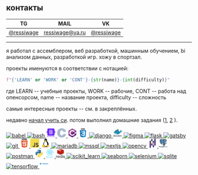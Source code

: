 ## контакты
|  TG         	| MAIL            	| VK         	|
|----------------------	|-----------------	|------------	|
| [@ressiwage](https://t.me/ressiwage) 	| [ressiwage@ya.ru](mailto:ressiwage@ya.ru) 	| [@ressiwage](https://vk.com/ressiwage) 	|
___
я работал с ассемблером, веб разработкой, машинным обучением, bi анализом данных, разработкой игр.
хожу в спортзал.


проекты именуются в соответствии с нотацией: 
```python
f"{'LEARN' or 'WORK' or 'CONT'}-{str(name)}-{int(difficulty)}"
```
где LEARN -- учебные проекты, WORK -- рабочие, CONT -- работа над опенсорсом, name -- название проекта, difficulty -- сложность 

самые интересные проекты -- см. в закреплённых.

недавно [начал учить си](https://github.com/ressiwage/LEARN-clang-stepik-course-5).
потом выполнил домашние задания ([1](https://github.com/ressiwage/LEARN-sysprog-ms-5), [2](https://github.com/ressiwage/LEARN-sysprog-bash-5) ).

<p align="left">
 <a href="https://babeljs.io/" rel="noreferrer" target="_blank" title="babel">
  <img alt="babel" height="25" src="https://www.vectorlogo.zone/logos/babeljs/babeljs-icon.svg" width="25"/>
 </a>
 <a href="https://www.gnu.org/software/bash/" rel="noreferrer" target="_blank" title="bash">
  <img alt="bash" height="25" src="https://www.vectorlogo.zone/logos/gnu_bash/gnu_bash-icon.svg" width="25"/>
 </a>
 <a href="https://getbootstrap.com" rel="noreferrer" target="_blank" title="bootstrap">
  <img alt="bootstrap" height="25" src="https://raw.githubusercontent.com/devicons/devicon/master/icons/bootstrap/bootstrap-plain-wordmark.svg" width="25"/>
 </a>
 <a href="https://www.cprogramming.com/" rel="noreferrer" target="_blank" title="c">
  <img alt="c" height="25" src="https://raw.githubusercontent.com/devicons/devicon/master/icons/c/c-original.svg" width="25"/>
 </a>
 <a href="https://www.w3schools.com/cs/" rel="noreferrer" target="_blank" title="csharp">
  <img alt="csharp" height="25" src="https://raw.githubusercontent.com/devicons/devicon/master/icons/csharp/csharp-original.svg" width="25"/>
 </a>
 <a href="https://www.w3schools.com/css/" rel="noreferrer" target="_blank" title="css3">
  <img alt="css3" height="25" src="https://raw.githubusercontent.com/devicons/devicon/master/icons/css3/css3-original-wordmark.svg" width="25"/>
 </a>
 <a href="https://www.djangoproject.com/" rel="noreferrer" target="_blank" title="django">
  <img alt="django" height="25" src="https://cdn.worldvectorlogo.com/logos/django.svg" width="25"/>
 </a>
 <a href="https://www.docker.com/" rel="noreferrer" target="_blank" title="docker">
  <img alt="docker" height="25" src="https://raw.githubusercontent.com/devicons/devicon/master/icons/docker/docker-original-wordmark.svg" width="25"/>
 </a>
 <a href="https://www.figma.com/" rel="noreferrer" target="_blank" title="figma">
  <img alt="figma" height="25" src="https://www.vectorlogo.zone/logos/figma/figma-icon.svg" width="25"/>
 </a>
 <a href="https://flask.palletsprojects.com/" rel="noreferrer" target="_blank" title="flask">
  <img alt="flask" height="25" src="https://flask.palletsprojects.com/en/stable/_static/flask-logo.svg" width="25"/>
 </a>
 <a href="https://www.gatsbyjs.com/" rel="noreferrer" target="_blank" title="gatsby">
  <img alt="gatsby" height="25" src="https://www.vectorlogo.zone/logos/gatsbyjs/gatsbyjs-icon.svg" width="25"/>
 </a>
 <a href="https://git-scm.com/" rel="noreferrer" target="_blank" title="git">
  <img alt="git" height="25" src="https://www.vectorlogo.zone/logos/git-scm/git-scm-icon.svg" width="25"/>
 </a>
 <a href="https://www.w3.org/html/" rel="noreferrer" target="_blank" title="html5">
  <img alt="html5" height="25" src="https://raw.githubusercontent.com/devicons/devicon/master/icons/html5/html5-original-wordmark.svg" width="25"/>
 </a>
 <a href="https://developer.mozilla.org/en-US/docs/Web/JavaScript" rel="noreferrer" target="_blank" title="javascript">
  <img alt="javascript" height="25" src="https://raw.githubusercontent.com/devicons/devicon/master/icons/javascript/javascript-original.svg" width="25"/>
 </a>
 <a href="https://www.linux.org/" rel="noreferrer" target="_blank" title="linux">
  <img alt="linux" height="25" src="https://raw.githubusercontent.com/devicons/devicon/master/icons/linux/linux-original.svg" width="25"/>
 </a>
 <a href="https://mariadb.org/" rel="noreferrer" target="_blank" title="mariadb">
  <img alt="mariadb" height="25" src="https://www.vectorlogo.zone/logos/mariadb/mariadb-icon.svg" width="25"/>
 </a>
 <a href="https://www.microsoft.com/en-us/sql-server" rel="noreferrer" target="_blank" title="mssql">
  <img alt="mssql" height="25" src="https://www.svgrepo.com/show/303229/microsoft-sql-server-logo.svg" width="25"/>
 </a>
 <a href="https://nextjs.org/" rel="noreferrer" target="_blank" title="nextjs">
  <img alt="nextjs" height="25" src="https://cdn.worldvectorlogo.com/logos/nextjs-2.svg" width="25"/>
 </a>
 <a href="https://opencv.org/" rel="noreferrer" target="_blank" title="opencv">
  <img alt="opencv" height="25" src="https://www.vectorlogo.zone/logos/opencv/opencv-icon.svg" width="25"/>
 </a>
 <a href="https://pandas.pydata.org/" rel="noreferrer" target="_blank" title="pandas">
  <img alt="pandas" height="25" src="https://raw.githubusercontent.com/devicons/devicon/2ae2a900d2f041da66e950e4d48052658d850630/icons/pandas/pandas-original.svg" width="25"/>
 </a>
 <a href="https://www.postgresql.org" rel="noreferrer" target="_blank" title="postgresql">
  <img alt="postgresql" height="25" src="https://raw.githubusercontent.com/devicons/devicon/master/icons/postgresql/postgresql-original-wordmark.svg" width="25"/>
 </a>
 <a href="https://postman.com" rel="noreferrer" target="_blank" title="postman">
  <img alt="postman" height="25" src="https://www.vectorlogo.zone/logos/getpostman/getpostman-icon.svg" width="25"/>
 </a>
 <a href="https://www.python.org" rel="noreferrer" target="_blank" title="python">
  <img alt="python" height="25" src="https://raw.githubusercontent.com/devicons/devicon/master/icons/python/python-original.svg" width="25"/>
 </a>
 <a href="https://reactjs.org/" rel="noreferrer" target="_blank" title="react">
  <img alt="react" height="25" src="https://raw.githubusercontent.com/devicons/devicon/master/icons/react/react-original-wordmark.svg" width="25"/>
 </a>
 <a href="https://redis.io" rel="noreferrer" target="_blank" title="redis">
  <img alt="redis" height="25" src="https://raw.githubusercontent.com/devicons/devicon/master/icons/redis/redis-original-wordmark.svg" width="25"/>
 </a>
 <a href="https://scikit-learn.org/" rel="noreferrer" target="_blank" title="scikit_learn">
  <img alt="scikit_learn" height="25" src="https://upload.wikimedia.org/wikipedia/commons/0/05/Scikit_learn_logo_small.svg" width="25"/>
 </a>
 <a href="https://seaborn.pydata.org/" rel="noreferrer" target="_blank" title="seaborn">
  <img alt="seaborn" height="25" src="https://seaborn.pydata.org/_images/logo-mark-lightbg.svg" width="25"/>
 </a>
 <a href="https://www.selenium.dev" rel="noreferrer" target="_blank" title="selenium">
  <img alt="selenium" height="25" src="https://raw.githubusercontent.com/detain/svg-logos/780f25886640cef088af994181646db2f6b1a3f8/svg/selenium-logo.svg" width="25"/>
 </a>
 <a href="https://www.sqlite.org/" rel="noreferrer" target="_blank" title="sqlite">
  <img alt="sqlite" height="25" src="https://www.vectorlogo.zone/logos/sqlite/sqlite-icon.svg" width="25"/>
 </a>
 <a href="https://www.tensorflow.org" rel="noreferrer" target="_blank" title="tensorflow">
  <img alt="tensorflow" height="25" src="https://www.vectorlogo.zone/logos/tensorflow/tensorflow-icon.svg" width="25"/>
 </a>
 <a href="https://webpack.js.org" rel="noreferrer" target="_blank" title="webpack">
  <img alt="webpack" height="25" src="https://raw.githubusercontent.com/devicons/devicon/d00d0969292a6569d45b06d3f350f463a0107b0d/icons/webpack/webpack-original-wordmark.svg" width="25"/>
 </a>
</p>
